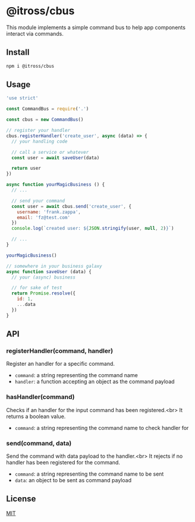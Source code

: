 # @itross/cbus

This module implements a simple command bus to help app components interact via
commands.

## Install

```bash
npm i @itross/cbus
```

## Usage

```js
'use strict'

const CommandBus = require('.')

const cbus = new CommandBus()

// register your handler
cbus.registerHandler('create_user', async (data) => {
  // your handling code

  // call a service or whatever
  const user = await saveUser(data)

  return user
})

async function yourMagicBusiness () {
  // ...

  // send your command
  const user = await cbus.send('create_user', {
    username: 'frank.zappa',
    email: 'fz@test.com'
  })
  console.log(`created user: ${JSON.stringify(user, null, 2)}`)

  // ...
}

yourMagicBusiness()

// somewhere in your business galaxy
async function saveUser (data) {
  // your (async) business

  // for sake of test
  return Promise.resolve({
    id: 1,
    ...data
  })
}
```

## API

### registerHandler(command, handler)
Register an handler for a specific command.
* ```command```: a string representing the command name
* ```handler```: a function accepting an object as the command payload

### hasHandler(command)
Checks if an handler for the input command has been registered.<br\>
It returns a boolean value.
* ```command```: a string representing the command name to check handler for

### send(command, data)
Send the command with data payload to the handler.<br\>
It rejects if no handler has been registered for the command.
* ```command```: a string representing the command name to be sent
* ```data```: an object to be sent as command payload

## License

[MIT](LICENSE)
